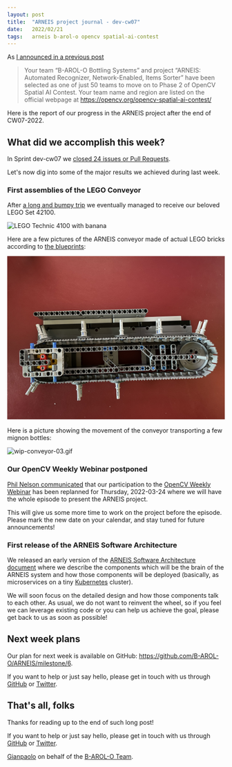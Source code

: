 ```yaml
---
layout: post
title:  "ARNEIS project journal - dev-cw07"
date:   2022/02/21
tags: 	arneis b-arol-o opencv spatial-ai-contest
---
```


<!--
<a href="https://opencv.org/opencv-spatial-ai-contest/#finalists"><img src="https://user-images.githubusercontent.com/75182/146637995-3266f15d-81a4-4470-a337-965404340121.jpg" alt="OpenCV Spatial AI Contest Finalist" width="40%"></a>

Welcome to our weekly status report of the [ARNEIS project](https://github.com/B-AROL-O/ARNEIS)!
-->

As [I announced in a previous post](https://gmacario.github.io/posts/2021-12-18-arneis-spatial-ai-finalist)

> Your team “B-AROL-O Bottling Systems” and project “ARNEIS: Automated Recognizer, Network-Enabled, Items Sorter” have been selected as one of just 50 teams to move on to Phase 2 of OpenCV Spatial AI Contest.
> Your team name and region are listed on the official webpage at <https://opencv.org/opencv-spatial-ai-contest/​>

Here is the report of our progress in the ARNEIS project after the end of CW07-2022.

## What did we accomplish this week?

In Sprint dev-cw07 we [closed 24 issues or Pull Requests](https://github.com/B-AROL-O/ARNEIS/milestone/5?closed=1).

<!-- TODO: Add screenshot of <https://github.com/orgs/B-AROL-O/projects/1/views/5> -->

Let's now dig into some of the major results we achieved during last week.

### First assemblies of the LEGO Conveyor

After [a long and bumpy trip](https://github.com/b-arol-o/arneis/issues/7) we eventually managed to receive our beloved LEGO Set 42100.

![LEGO Technic 4100 with banana](https://user-images.githubusercontent.com/25162080/154041966-18c4a11b-e9ad-4281-bcf3-08c5b9c8b115.jpeg)

Here are a few pictures of the ARNEIS conveyor made of actual LEGO bricks according to [the blueprints](https://github.com/B-AROL-O/ARNEIS/tree/main/mocs/studies):

![wip-conveyor-01.jpeg](https://raw.githubusercontent.com/B-AROL-O/ARNEIS/main/docs/images/wip-conveyor-01.jpeg)

Here is a picture showing the movement of the conveyor transporting a few mignon bottles:

![wip-conveyor-03.gif](https://github.com/B-AROL-O/ARNEIS/blob/main/docs/images/wip-conveyor-03.gif?raw=true)

### Our OpenCV Weekly Webinar postponed

[Phil Nelson communicated](https://github.com/B-AROL-O/ARNEIS/issues/120) that our participation to the [OpenCV Weekly Webinar](https://twitter.com/opencvweekly) has been replanned for Thursday, 2022-03-24 where we will have the whole episode to present the ARNEIS project.

This will give us some more time to work on the project before the episode. Please mark the new date on your calendar, and stay tuned for future announcements!

### First release of the ARNEIS Software Architecture

We released an early version of the [ARNEIS Software Architecture document](https://github.com/B-AROL-O/ARNEIS/blob/main/docs/architecture/arneis-swarch.md) where we describe the components which will be the brain of the ARNEIS system and how those components will be deployed (basically, as microservices on a tiny [Kubernetes](https://kubernetes.io/) cluster).

We will soon focus on the detailed design and how those components talk to each other. As usual, we do not want to reinvent the wheel, so if you feel we can leverage existing code or you can help us achieve the goal, please get back to us as soon as possible!

## Next week plans

Our plan for next week is available on GitHub: <https://github.com/B-AROL-O/ARNEIS/milestone/6>.

<!-- TODO: Add screenshot of <https://github.com/orgs/B-AROL-O/projects/1/views/1> -->

If you want to help or just say hello, please get in touch with us through [GitHub](https://github.com/B-AROL-O/ARNEIS) or [Twitter](https://twitter.com/baroloteam).

## That's all, folks

<!-- Thanks for reading up to here! -->

Thanks for reading up to the end of such long post!

If you want to help or just say hello, please get in touch with us through [GitHub](https://github.com/B-AROL-O/ARNEIS) or [Twitter](https://twitter.com/baroloteam).

[Gianpaolo](https://github.com/gmacario) on behalf of the [B-AROL-O Team](https://github.com/b-arol-o).

<!-- EOF -->
